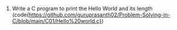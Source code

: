 1. Write a C program to print the Hello World and its length (code{https://github.com/guruprasanth02/Problem-Solving-in-C/blob/main/C01/Hello%20world.c})
